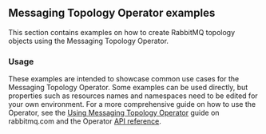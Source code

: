 ## Messaging Topology Operator examples

This section contains examples on how to create RabbitMQ topology objects using the Messaging Topology Operator.

### Usage

These examples are intended to showcase common use cases for the Messaging Topology Operator. Some examples can be used directly, but
properties such as resources names and namespaces need to be edited for your own environment. For a more comprehensive guide on how
to use the Operator, see the [Using Messaging Topology Operator](https://www.rabbitmq.com/kubernetes/operator/using-topology-operator.html)
guide on rabbitmq.com and the Operator [API reference](https://github.com/rabbitmq/messaging-topology-operator/blob/main/docs/api/rabbitmq.com.ref.asciidoc).

